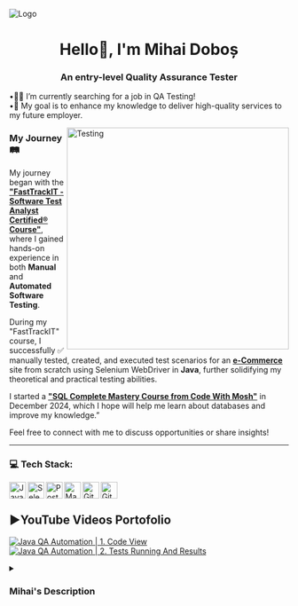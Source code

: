 ![Logo](https://i.ibb.co/VShhsy7/Linked-In-Banner-Canva.png)
<h1 align="center"> Hello👋, I'm Mihai Doboș</h1>
<h3 align="center"> An entry-level Quality Assurance Tester</h1>

•🕵🏻 I’m currently searching for a job in QA Testing! <br>
•🎯 My goal is to enhance my knowledge to deliver high-quality services to my future employer. <br>

<img align="right" alt="Testing" width="400" src="https://statusneo.com/wp-content/uploads/2023/03/GIF-image-1.gif">

### My Journey 🛤️

My journey began with the [**"FastTrackIT - Software Test Analyst Certified® Course"**](https://fasttrackit.org/), where I gained hands-on experience in both **Manual** and **Automated Software Testing**.

During my "FastTrackIT" course, I successfully ✅ manually tested, created, and executed test scenarios for an [**e-Commerce**](https://ecommerce-playground.lambdatest.io/) site from scratch using Selenium WebDriver in **Java**, further solidifying my theoretical and practical testing abilities.

I started a [**"SQL Complete Mastery Course from Code With Mosh"**](https://codewithmosh.com/p/complete-sql-mastery) in December 2024, which I hope will help me learn about databases and improve my knowledge.”

Feel free to connect with me to discuss opportunities or share insights! 

---

### 💻 Tech Stack:

<img align= "left" alt= "Java" width="30px" style="padding-right:10x;" src="https://cdn.jsdelivr.net/gh/devicons/devicon@latest/icons/java/java-original-wordmark.svg"/> 
<img align= "left" alt= "Selenium" width="30px" style="padding-right:10x;" src="https://cdn.jsdelivr.net/gh/devicons/devicon@latest/icons/selenium/selenium-original.svg" />
<img align= "left" alt= "Postman" width="30px" style="padding-right:10x;" src="https://cdn.jsdelivr.net/gh/devicons/devicon@latest/icons/postman/postman-original.svg" />
<img align= "left" alt= "Maven" width="30px" style="padding-right:10x;" src="https://cdn.jsdelivr.net/gh/devicons/devicon@latest/icons/maven/maven-original-wordmark.svg" />
<img align= "left" alt= "GitHub" width="30px" style="padding-right:10x;" src="https://cdn.jsdelivr.net/gh/devicons/devicon@latest/icons/github/github-original-wordmark.svg" />
<img align= "left" alt= "GitHub" width="30px" style="padding-right:10x;" src="https://cdn.jsdelivr.net/gh/devicons/devicon@latest/icons/jira/jira-original-wordmark.svg" />
<br />

#

<!-- BEGIN YOUTUBE-CARDS -->
## ▶️YouTube Videos Portofolio

[![Java QA Automation | 1. Code View](https://i.ibb.co/bJngVqz/Tumbnail-Code-View.png)](https://youtu.be/sjaOoUjgtrQ) 
[![Java QA Automation | 2. Tests Running And Results](https://i.ibb.co/X2ZkK75/Tummbnail-Tests-running.png)](https://youtu.be/I1rXYuoQg3k)

<!-- END YOUTUBE-CARDS -->

<details>
 <summary><h3> Mihai's Description </h3></summary>
I am a growth 📈-motivated entry-level Quality Assurance Software Tester, with a strong desire to enhance my knowledge and skills to deliver high-quality service to my future employer.
My story began with the "FastTrackIT" Certified Course in September 2023, where I gained 🌱 hands-on experience in both manual and automated software testing. I started a "SQL Complete Mastery Course from Code With Mosh" in October 2024, which I hope will help me learn about databases to improve my knowledge.
 
 Skills 💡 acquired in QA Automation/Manual Testing:

1. Java programming language ⚙️ <br>
2. Selenium WebDriver <br>
3. TestNG <br>
4. Maven <br>
5. Postman API <br>
6. Object-Oriented Programming (OOP) <br>
7. GitHub <br>
8. Jira <br>

Also, during my "FastTrackIT" course, I successfully ✅ manually tested, created, and executed test scenarios for an e-Commerce site using Selenium WebDriver in Java, further solidifying my practical testing abilities.
My motivation is to continue to invest 🔎 time and energy in my professional career 💼 to build it up and achieve my goals 🎯. 
I aspire to be a Web Developer after gaining experience in the IT world.
 
